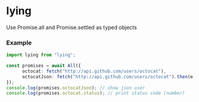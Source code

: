 # lying

Use Promise.all and Promise.settled as typed objects


### Example

```typescript
import lying from "lying";

const promises = await All({
	  octocat: fetch("http://api.github.com/users/octocat"),
	  octocatJson: fetch("http://api.github.com/users/octocat").then(e => e.json()),
});
console.log(promises.octocatJson); // show json user
console.log(promises.octocat.status); // print status code (number)
```